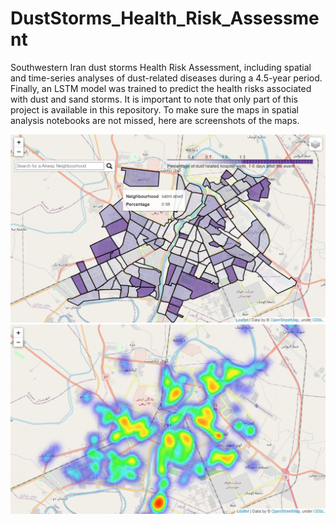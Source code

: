 # DustStorms_Health_Risk_Assessment

Southwestern Iran dust storms Health Risk Assessment, including spatial and time-series analyses of dust-related diseases during a 4.5-year period. Finally, an LSTM model was trained to predict the health risks associated with dust and sand storms. It is important to note that only part of this project is available in this repository.
To make sure the maps in spatial analysis notebooks are not missed, here are screenshots of the maps.

![Choroplethmap](choropleth_map.png)
![spatial_heatmap](spatial_heatmap.png)
